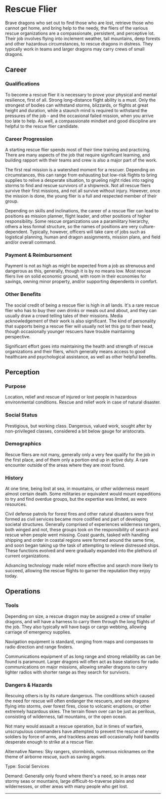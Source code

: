 Rescue Flier
============

Brave dragons who set out to find those who are lost, retrieve those who cannot get home, and bring help to the needy, the fliers of the various rescue organizations are a compassionate, persistent, and perceptive lot. Their job involves flying into inclement weather, tall mountains, deep forests and other hazardous circumstances, to rescue dragons in distress. They typically work in teams and larger dragons may carry crews of small dragons.

Career
------

### Qualifications

To become a rescue flier it is necessary to prove your physical and mental resilience, first of all. Strong long-distance flight ability is a must. Only the strongest of bodies can withstand storms, blizzards, or flights at great height and duration, while a staunch mind is required to withstand the pressures of the job - and the occasional failed mission, when you arrive too late to help. As well, a compassionate mindset and good discipline are helpful to the rescue flier candidate.

### Career Progression

A starting rescue flier spends most of their time training and practicing. There are many aspects of the job that require significant learning, and building rapport with their teams and crew is also a major part of the work.

The first real mission is a watershed moment for a rescuer. Depending on circumstances, this can range from exhausting but low-risk flights to bring supplies to relive a desperate situation, to grueling night rides into raging storms to find and rescue survivors of a shipwreck. Not all rescue fliers survive their first missions, and not all survive without injury. However, once the mission is done, the young flier is a full and respected member of their group.

Depending on skills and inclinations, the career of a rescue flier can lead to positions as mission planner, flight leader, and other positions of higher responsibility. Some rescue organizations use a paramilitary hierarchy, others a less formal structure, so the names of positions are very culture-dependent. Typically, however, officers will take care of jobs such as logistical planning, human and dragon assignments, mission plans, and field and/or overall command.

### Payment & Reimbursement

Payment is not as high as might be expected from a job as strenuous and dangerous as this, generally, though it is by no means low. Most rescue fliers live on solid economic ground, with room in their economies for savings, owning minor property, and/or supporting dependents in comfort.

### Other Benefits

The social credit of being a rescue flier is high in all lands. It's a rare rescue flier who has to buy their own drinks or meals out and about, and they can usually draw a crowd telling tales of their missions. Media acknowledgement of their work is also significant. The kind of personality that supports being a rescue flier will usually not let this go to their head, though occasionally younger rescuers have trouble maintaining perspective.

Significant effort goes into maintaining the health and strength of rescue organizations and their fliers, which generally means access to good healthcare and psychological assistance, as well as other helpful benefits.

Perception
----------

### Purpose

Location, relief and rescue of injured or lost people in hazardous environmental conditions. Rescue and relief work in case of natural disaster.

### Social Status

Prestigious, but working class. Dangerous, valued work, sought after by non-privileged classes, considered a bit below gauge for aristocrats.

### Demographics

Rescue fliers are not many, generally only a very few qualify for the job in the first place, and of them only a portion end up in active duty. A rare encounter outside of the areas where they are most found.

### History

At one time, being lost at sea, in mountains, or other wilderness meant almost certain death. Some militaries or equivalent would mount expeditions to try and find overdue groups, but the expertise was limited, as were resources.

Civil defense patrols for forest fires and other natural disasters were first formed as civil services became more codified and part of developing societal structures. Generally comprised of experiences wilderness rangers, both winged and not, these groups took on the responsibility of search and rescue when people went missing. Coast guards, tasked with handling shipping and order in coastal regions were formed around the same time, and soon began taking up the task of attempting to relieve distressed ships. These functions evolved and were gradually expanded into the plethora of current organizations.

Advancing technology made relief more effective and search more likely to succeed, allowing the rescue flights to garner the reputation they enjoy today.

Operations
----------

### Tools

Depending on size, a rescue dragon may be assigned a crew of smaller dragons, and will have a harness to carry them through the long flights of the job. They also typically will have bags or cargo webbing, allowing carriage of emergency supplies.

Navigation equipment is standard, ranging from maps and compasses to radio direction and range finders.

Communications equipment of as long range and strong reliability as can be found is paramount. Larger dragons will often act as base stations for radio communications on major missions, allowing smaller dragons to carry lighter radios with shorter range as they search for survivors.

### Dangers & Hazards

Rescuing others is by its nature dangerous. The conditions which caused the need for rescue will often endanger the rescuers, and see dragons flying into storms, over forest fires, close to volcanic eruptions, or other extremely hazardous skies. The terrain flown over can be just as perilous, consisting of wilderness, tall mountains, or the open ocean.

Not many would assault a rescue operation, but in times of warfare, unscrupulous commanders have attempted to prevent the rescue of enemy soldiers by force of arms, and trackless areas will occasionally hold bandits desperate enough to strike at a rescue flier.

Alternative Names:   Sky rangers, stormbirds, numerous nicknames on the theme of airborne
    rescue, such as saving angels.

Type:   Social Services

Demand:   Generally only found where there's a need, so in areas near stormy
    seas or mountains, large difficult-to-traverse plains and
    wildernesses, or other areas with many people who get lost.

------------------------------------------------------------------------
